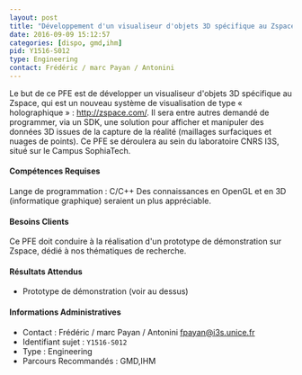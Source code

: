 ```yaml
---
layout: post
title: "Développement d'un visualiseur d'objets 3D spécifique au Zspace pour des applications de réalité virtuelle"
date: 2016-09-09 15:12:57
categories: [dispo, gmd,ihm]
pid: Y1516-S012
type: Engineering
contact: Frédéric / marc Payan / Antonini
---
```

       
Le but de ce PFE est de développer un visualiseur d'objets 3D spécifique au Zspace, qui est un nouveau système de visualisation de type « holographique » : http://zspace.com/.
Il sera entre autres demandé de programmer, via un SDK, une solution pour afficher et manipuler des données 3D issues de la capture de la réalité (maillages surfaciques et nuages de points).
Ce PFE se déroulera au sein du laboratoire CNRS I3S, situé sur le Campus SophiaTech.

#### Compétences Requises
Lange de programmation : C/C++
Des connaissances en OpenGL et en 3D (informatique graphique) seraient un plus appréciable.


#### Besoins Clients
Ce PFE doit conduire à la réalisation d'un prototype de démonstration sur Zspace, dédié à nos thématiques de recherche.

#### Résultats Attendus
- Prototype de démonstration (voir au dessus)
     

#### Informations Administratives
  * Contact : Frédéric / marc Payan / Antonini <fpayan@i3s.unice.fr>
  * Identifiant sujet : `Y1516-S012`
  * Type : Engineering
  * Parcours Recommandés : GMD,IHM
     